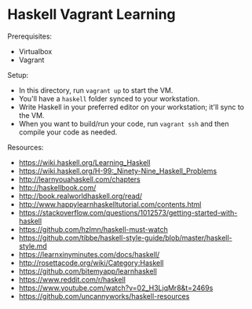 # Haskell Vagrant Learning

Prerequisites:
* Virtualbox
* Vagrant

Setup:
* In this directory, run `vagrant up` to start the VM.
* You'll have a `haskell` folder synced to your workstation.
* Write Haskell in your preferred editor on your workstation; it'll sync to the VM.
* When you want to build/run your code, run `vagrant ssh` and then compile your code as needed.

Resources:
* https://wiki.haskell.org/Learning_Haskell
* https://wiki.haskell.org/H-99:_Ninety-Nine_Haskell_Problems
* http://learnyouahaskell.com/chapters
* http://haskellbook.com/
* http://book.realworldhaskell.org/read/
* http://www.happylearnhaskelltutorial.com/contents.html
* https://stackoverflow.com/questions/1012573/getting-started-with-haskell
* https://github.com/hzlmn/haskell-must-watch
* https://github.com/tibbe/haskell-style-guide/blob/master/haskell-style.md
* https://learnxinyminutes.com/docs/haskell/
* http://rosettacode.org/wiki/Category:Haskell
* https://github.com/bitemyapp/learnhaskell
* https://www.reddit.com/r/haskell
* https://www.youtube.com/watch?v=02_H3LjqMr8&t=2469s
* https://github.com/uncannyworks/haskell-resources